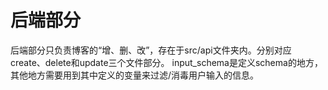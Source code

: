 # 后端部分
后端部分只负责博客的“增、删、改”，存在于src/api文件夹内。分别对应create、delete和update三个文件部分。
input_schema是定义schema的地方，其他地方需要用到其中定义的变量来过滤/消毒用户输入的信息。